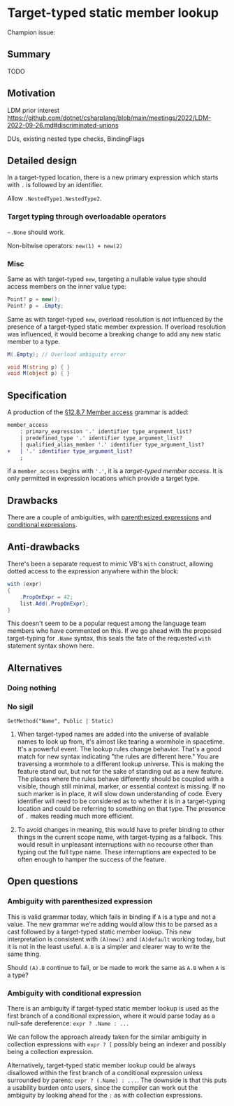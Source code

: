 # Target-typed static member lookup

Champion issue: <TODO>

## Summary

TODO

## Motivation

LDM prior interest <https://github.com/dotnet/csharplang/blob/main/meetings/2022/LDM-2022-09-26.md#discriminated-unions>

DUs, existing nested type checks, BindingFlags

## Detailed design

In a target-typed location, there is a new primary expression which starts with `.` is followed by an identifier.

Allow `.NestedType1.NestedType2`.

### Target typing through overloadable operators

`~.None` should work.

Non-bitwise operators: `new(1) + new(2)`

### Misc

Same as with target-typed `new`, targeting a nullable value type should access members on the inner value type:

```cs
Point? p = new();
Point? p = .Empty;
```

Same as with target-typed `new`, overload resolution is not influenced by the presence of a target-typed static member expression. If overload resolution was influenced, it would become a breaking change to add any new static member to a type.

```cs
M(.Empty); // Overload ambiguity error

void M(string p) { }
void M(object p) { }
```

## Specification

A production of the [§12.8.7 Member access](https://github.com/dotnet/csharpstandard/blob/draft-v8/standard/expressions.md#1287-member-access) grammar is added:

```diff
member_access
    : primary_expression '.' identifier type_argument_list?
    | predefined_type '.' identifier type_argument_list?
    | qualified_alias_member '.' identifier type_argument_list?
+   | '.' identifier type_argument_list?
    ;
```

if a `member_access` begins with `'.'`, it is a _target-typed member access_. It is only permitted in expression locations which provide a target type.

## Drawbacks

There are a couple of ambiguities, with [parenthesized expressions](#ambiguity-with-parenthesized-expression) and [conditional expressions](#ambiguity-with-conditional-expression).

## Anti-drawbacks

There's been a separate request to mimic VB's `With` construct, allowing dotted access to the expression anywhere within the block:

```cs
with (expr)
{
    .PropOnExpr = 42;
    list.Add(.PropOnExpr);
}
```

This doesn't seem to be a popular request among the language team members who have commented on this. If we go ahead with the proposed target-typing for `.Name` syntax, this seals the fate of the requested `with` statement syntax shown here.

## Alternatives

### Doing nothing

### No sigil

`GetMethod("Name", Public | Static)`

1. When target-typed names are added into the universe of available names to look up from, it's almost like tearing a wormhole in spacetime. It's a powerful event. The lookup rules change behavior. That's a good match for new syntax indicating "the rules are different here." You are traversing a wormhole to a different lookup universe. This is making the feature stand out, but not for the sake of standing out as a new feature. The places where the rules behave differently should be coupled with a visible, though still minimal, marker, or essential context is missing. If no such marker is in place, it will slow down understanding of code. Every identifier will need to be considered as to whether it is in a target-typing location and could be referring to something on that type. The presence of `.` makes reading much more efficient.

1. To avoid changes in meaning, this would have to prefer binding to other things in the current scope name, with target-typing as a fallback. This would result in unpleasant interruptions with no recourse other than typing out the full type name. These interruptions are expected to be often enough to hamper the success of the feature.

## Open questions

### Ambiguity with parenthesized expression

This is valid grammar today, which fails in binding if `A` is a type and not a value. The new grammar we're adding would allow this to be parsed as a cast followed by a target-typed static member lookup. This new interpretation is consistent with `(A)new()` and `(A)default` working today, but it is not in the least useful. `A.B` is a simpler and clearer way to write the same thing.

Should `(A).B` continue to fail, or be made to work the same as `A.B` when `A` is a type?

### Ambiguity with conditional expression

There is an ambiguity if target-typed static member lookup is used as the first branch of a conditional expression, where it would parse today as a null-safe dereference: `expr ? .Name : ...`

We can follow the approach already taken for the similar ambiguity in collection expressions with `expr ? [` possibly being an indexer and possibly being a collection expression.

Alternatively, target-typed static member lookup could be always disallowed within the first branch of a conditional expression unless surrounded by parens: `expr ? (.Name) : ...`. The downside is that this puts a usability burden onto users, since the compiler can work out the ambiguity by looking ahead for the `:` as with collection expressions.
